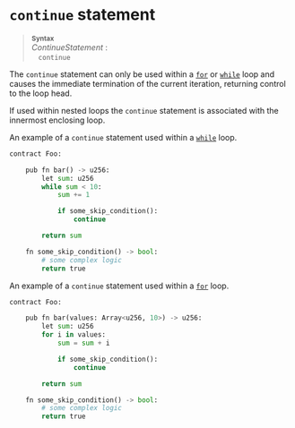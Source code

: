 # `continue` statement


> **<sup>Syntax</sup>**\
> _ContinueStatement_ :\
> &nbsp;&nbsp; `continue`

The `continue` statement can only be used within a [`for`] or [`while`] loop and causes the immediate termination of the current iteration, returning control to the loop head.

If used within nested loops the `continue` statement is associated with the innermost enclosing loop.

An example of a `continue` statement used within a [`while`] loop.

```python
contract Foo:

    pub fn bar() -> u256:
        let sum: u256
        while sum < 10:
            sum += 1

            if some_skip_condition():
                continue

        return sum

    fn some_skip_condition() -> bool:
        # some complex logic
        return true
```

An example of a `continue` statement used within a [`for`] loop.

```python
contract Foo:

    pub fn bar(values: Array<u256, 10>) -> u256:
        let sum: u256
        for i in values:
            sum = sum + i

            if some_skip_condition():
                continue

        return sum

    fn some_skip_condition() -> bool:
        # some complex logic
        return true
```

[`for`]: ./for.md
[`while`]: ./while.md